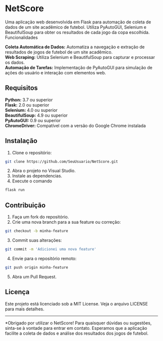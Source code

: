# NetScore

Uma aplicação web desenvolvida em Flask para automação de coleta de dados de um site acadêmico de futebol. Utiliza PyAutoGUI, Selenium e BeautifulSoup para obter os resultados de cada jogo da copa escolhida.
Funcionalidades

**Coleta Automática de Dados:** Automatiza a navegação e extração de resultados de jogos de futebol de um site acadêmico.  
**Web Scraping:** Utiliza Selenium e BeautifulSoup para capturar e processar os dados.  
**Automação de Tarefas:** Implementação de PyAutoGUI para simulação de ações do usuário e interação com elementos web.  

## Requisitos

**Python:** 3.7 ou superior  
**Flask:** 2.0 ou superior  
**Selenium:** 4.0 ou superior  
**BeautifulSoup:** 4.9 ou superior  
**PyAutoGUI:** 0.9 ou superior  
**ChromeDriver:** Compatível com a versão do Google Chrome instalada  

## Instalação

1. Clone o repositório:
  ```bash
  git clone https://github.com/SeuUsuario/NetScore.git
  ```
2. Abra o projeto no Visual Studio.
3. Instale as dependencias.
4. Execute o comando
  ```bash
  flask run
  ```

## Contribuição

1. Faça um fork do repositório.
2. Crie uma nova branch para a sua feature ou correção:
  ```bash
  git checkout -b minha-feature
  ```
3. Commit suas alterações:
  ```bash
  git commit -m 'Adicionei uma nova feature'
  ```
4. Envie para o repositório remoto:
  ```bash
  git push origin minha-feature
  ```
5. Abra um Pull Request.

## Licença

Este projeto está licenciado sob a MIT License. Veja o arquivo LICENSE para mais detalhes.

---

*Obrigado por utilizar o NetScore! Para quaisquer dúvidas ou sugestões, sinta-se à vontade para entrar em contato. Esperamos que a aplicação facilite a coleta de dados e análise dos resultados dos jogos de futebol.
